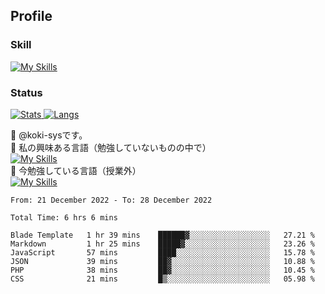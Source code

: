 ## Profile
### Skill
[![My Skills](https://skillicons.dev/icons?i=html,css,javascript,php,java,nodejs,react,bootstrap,docker,laravel,git,github,githubactions,materialui&theme=dark)](https://skillicons.dev)<br>
### Status
[![Stats](https://github-readme-stats.vercel.app/api?username=koki-sys&count_private=true&show_icons=true)
![Langs](https://github-readme-stats.vercel.app/api/top-langs/?username=koki-sys&layout=compact)](https://github.com/koki-sys)

👋 @koki-sysです。<br/>
👀 私の興味ある言語（勉強していないものの中で）<br/>
[![My Skills](https://skillicons.dev/icons?i=golang,gin&theme=dark)](https://skillicons.dev)<br/>
🌱 今勉強している言語（授業外）<br/>
[![My Skills](https://skillicons.dev/icons?i=typescript,react&theme=dark)](https://skillicons.dev)


<!---
koki-sys/koki-sys is a ✨ special ✨ repository because its `README.md` (this file) appears on your GitHub profile.
You can click the Preview link to take a look at your changes.
--->

<!--START_SECTION:waka-->

```text
From: 21 December 2022 - To: 28 December 2022

Total Time: 6 hrs 6 mins

Blade Template   1 hr 39 mins    ██████▓░░░░░░░░░░░░░░░░░░   27.21 %
Markdown         1 hr 25 mins    █████▓░░░░░░░░░░░░░░░░░░░   23.26 %
JavaScript       57 mins         ████░░░░░░░░░░░░░░░░░░░░░   15.78 %
JSON             39 mins         ██▓░░░░░░░░░░░░░░░░░░░░░░   10.88 %
PHP              38 mins         ██▓░░░░░░░░░░░░░░░░░░░░░░   10.45 %
CSS              21 mins         █▒░░░░░░░░░░░░░░░░░░░░░░░   05.98 %
```

<!--END_SECTION:waka-->

